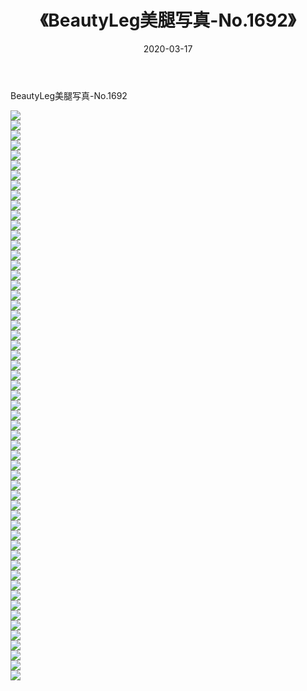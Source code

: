 ﻿---
layout: post
title:  《BeautyLeg美腿写真-No.1692》
date:   2020-03-17
img: http://img.660000.xyz/Sharelink/网络美图/2020/BeautyLeg美腿写真-No.1692/000.jpg
categories: [美女, 清纯, 唯美]
---

BeautyLeg美腿写真-No.1692

  ![](http://img.660000.xyz/Sharelink/网络美图/2020/BeautyLeg美腿写真-No.1692/001.jpg) <br> ![](http://img.660000.xyz/Sharelink/网络美图/2020/BeautyLeg美腿写真-No.1692/002.jpg) <br> ![](http://img.660000.xyz/Sharelink/网络美图/2020/BeautyLeg美腿写真-No.1692/003.jpg) <br> ![](http://img.660000.xyz/Sharelink/网络美图/2020/BeautyLeg美腿写真-No.1692/004.jpg) <br> ![](http://img.660000.xyz/Sharelink/网络美图/2020/BeautyLeg美腿写真-No.1692/005.jpg) <br> ![](http://img.660000.xyz/Sharelink/网络美图/2020/BeautyLeg美腿写真-No.1692/006.jpg) <br> ![](http://img.660000.xyz/Sharelink/网络美图/2020/BeautyLeg美腿写真-No.1692/007.jpg) <br> ![](http://img.660000.xyz/Sharelink/网络美图/2020/BeautyLeg美腿写真-No.1692/008.jpg) <br> ![](http://img.660000.xyz/Sharelink/网络美图/2020/BeautyLeg美腿写真-No.1692/009.jpg) <br> ![](http://img.660000.xyz/Sharelink/网络美图/2020/BeautyLeg美腿写真-No.1692/010.jpg) <br> ![](http://img.660000.xyz/Sharelink/网络美图/2020/BeautyLeg美腿写真-No.1692/011.jpg) <br> ![](http://img.660000.xyz/Sharelink/网络美图/2020/BeautyLeg美腿写真-No.1692/012.jpg) <br> ![](http://img.660000.xyz/Sharelink/网络美图/2020/BeautyLeg美腿写真-No.1692/013.jpg) <br> ![](http://img.660000.xyz/Sharelink/网络美图/2020/BeautyLeg美腿写真-No.1692/014.jpg) <br> ![](http://img.660000.xyz/Sharelink/网络美图/2020/BeautyLeg美腿写真-No.1692/015.jpg) <br> ![](http://img.660000.xyz/Sharelink/网络美图/2020/BeautyLeg美腿写真-No.1692/016.jpg) <br> ![](http://img.660000.xyz/Sharelink/网络美图/2020/BeautyLeg美腿写真-No.1692/017.jpg) <br> ![](http://img.660000.xyz/Sharelink/网络美图/2020/BeautyLeg美腿写真-No.1692/018.jpg) <br> ![](http://img.660000.xyz/Sharelink/网络美图/2020/BeautyLeg美腿写真-No.1692/019.jpg) <br> ![](http://img.660000.xyz/Sharelink/网络美图/2020/BeautyLeg美腿写真-No.1692/020.jpg) <br> ![](http://img.660000.xyz/Sharelink/网络美图/2020/BeautyLeg美腿写真-No.1692/021.jpg) <br> ![](http://img.660000.xyz/Sharelink/网络美图/2020/BeautyLeg美腿写真-No.1692/022.jpg) <br> ![](http://img.660000.xyz/Sharelink/网络美图/2020/BeautyLeg美腿写真-No.1692/023.jpg) <br> ![](http://img.660000.xyz/Sharelink/网络美图/2020/BeautyLeg美腿写真-No.1692/024.jpg) <br> ![](http://img.660000.xyz/Sharelink/网络美图/2020/BeautyLeg美腿写真-No.1692/025.jpg) <br> ![](http://img.660000.xyz/Sharelink/网络美图/2020/BeautyLeg美腿写真-No.1692/026.jpg) <br> ![](http://img.660000.xyz/Sharelink/网络美图/2020/BeautyLeg美腿写真-No.1692/027.jpg) <br> ![](http://img.660000.xyz/Sharelink/网络美图/2020/BeautyLeg美腿写真-No.1692/028.jpg) <br> ![](http://img.660000.xyz/Sharelink/网络美图/2020/BeautyLeg美腿写真-No.1692/029.jpg) <br> ![](http://img.660000.xyz/Sharelink/网络美图/2020/BeautyLeg美腿写真-No.1692/030.jpg) <br> ![](http://img.660000.xyz/Sharelink/网络美图/2020/BeautyLeg美腿写真-No.1692/031.jpg) <br> ![](http://img.660000.xyz/Sharelink/网络美图/2020/BeautyLeg美腿写真-No.1692/032.jpg) <br> ![](http://img.660000.xyz/Sharelink/网络美图/2020/BeautyLeg美腿写真-No.1692/033.jpg) <br> ![](http://img.660000.xyz/Sharelink/网络美图/2020/BeautyLeg美腿写真-No.1692/034.jpg) <br> ![](http://img.660000.xyz/Sharelink/网络美图/2020/BeautyLeg美腿写真-No.1692/035.jpg) <br> ![](http://img.660000.xyz/Sharelink/网络美图/2020/BeautyLeg美腿写真-No.1692/036.jpg) <br> ![](http://img.660000.xyz/Sharelink/网络美图/2020/BeautyLeg美腿写真-No.1692/037.jpg) <br> ![](http://img.660000.xyz/Sharelink/网络美图/2020/BeautyLeg美腿写真-No.1692/038.jpg) <br> ![](http://img.660000.xyz/Sharelink/网络美图/2020/BeautyLeg美腿写真-No.1692/039.jpg) <br> ![](http://img.660000.xyz/Sharelink/网络美图/2020/BeautyLeg美腿写真-No.1692/040.jpg) <br> ![](http://img.660000.xyz/Sharelink/网络美图/2020/BeautyLeg美腿写真-No.1692/041.jpg) <br> ![](http://img.660000.xyz/Sharelink/网络美图/2020/BeautyLeg美腿写真-No.1692/042.jpg) <br> ![](http://img.660000.xyz/Sharelink/网络美图/2020/BeautyLeg美腿写真-No.1692/043.jpg) <br> ![](http://img.660000.xyz/Sharelink/网络美图/2020/BeautyLeg美腿写真-No.1692/044.jpg) <br> ![](http://img.660000.xyz/Sharelink/网络美图/2020/BeautyLeg美腿写真-No.1692/045.jpg) <br> ![](http://img.660000.xyz/Sharelink/网络美图/2020/BeautyLeg美腿写真-No.1692/046.jpg) <br> ![](http://img.660000.xyz/Sharelink/网络美图/2020/BeautyLeg美腿写真-No.1692/047.jpg) <br> ![](http://img.660000.xyz/Sharelink/网络美图/2020/BeautyLeg美腿写真-No.1692/048.jpg) <br> ![](http://img.660000.xyz/Sharelink/网络美图/2020/BeautyLeg美腿写真-No.1692/049.jpg) <br> ![](http://img.660000.xyz/Sharelink/网络美图/2020/BeautyLeg美腿写真-No.1692/050.jpg) <br> ![](http://img.660000.xyz/Sharelink/网络美图/2020/BeautyLeg美腿写真-No.1692/051.jpg) <br> ![](http://img.660000.xyz/Sharelink/网络美图/2020/BeautyLeg美腿写真-No.1692/052.jpg) <br> ![](http://img.660000.xyz/Sharelink/网络美图/2020/BeautyLeg美腿写真-No.1692/053.jpg) <br> ![](http://img.660000.xyz/Sharelink/网络美图/2020/BeautyLeg美腿写真-No.1692/054.jpg) <br> ![](http://img.660000.xyz/Sharelink/网络美图/2020/BeautyLeg美腿写真-No.1692/055.jpg) <br> ![](http://img.660000.xyz/Sharelink/网络美图/2020/BeautyLeg美腿写真-No.1692/056.jpg) <br> ![](http://img.660000.xyz/Sharelink/网络美图/2020/BeautyLeg美腿写真-No.1692/057.jpg) <br>